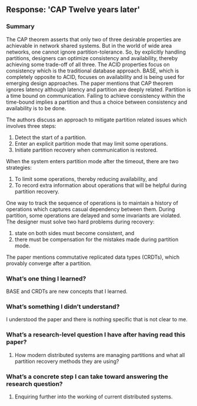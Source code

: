 ﻿## Response: 'CAP Twelve years later'

### Summary

The CAP theorem asserts that only two of three desirable properties are achievable in network shared systems. But in the world of wide area networks, one cannot ignore partition-tolerance. So, by explicitly handling partitions, designers can optimize consistency and availability, thereby achieving some trade-off of all three. The ACID properties focus on consistency which is the traditional database approach. BASE, which is completely opposite to ACID, focuses on availability and is being used for emerging design approaches. The paper mentions that CAP theorem ignores latency although latency and partition are deeply related. Partition is a time bound on communication. Failing to achieve consistency within the time-bound implies a partition and thus a choice between consistency and availability is to be done.

The authors discuss an approach to mitigate partition related issues which involves three steps:
1. Detect the start of a partition.
2. Enter an explicit partition mode that may limit some operations.
3. Initiate partition recovery when communication is restored.

When the system enters partition mode after the timeout, there are two strategies:

1. To limit some operations, thereby reducing availability, and
2. To record extra information about operations that will be helpful during partition recovery.

One way to track the sequence of operations is to maintain a history of operations which captures casual dependency between them. During partition, some operations are delayed and some invariants are violated. The designer must solve two hard problems during recovery:

1. state on both sides must become consistent, and
2. there must be compensation for the mistakes made during partition mode.

The paper mentions commutative replicated data types (CRDTs), which provably converge after a partition.
### What’s one thing I learned?
BASE and CRDTs are new concepts that I learned. 

### What’s something I didn’t understand?
I understood the paper and there is nothing specific that is not clear to me.

### What’s a research-level question I have after having read this paper?
1.  How modern distributed systems are managing partitions and what all partition recovery methods they are using?
### What’s a concrete step I can take toward answering the research question?
1. Enquiring further into the working of current distributed systems.

